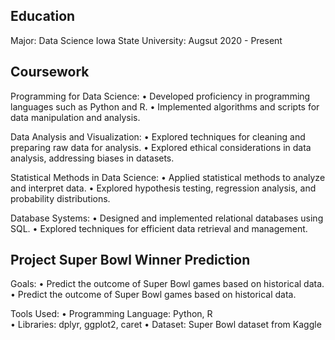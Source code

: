## Education 
Major: Data Science 
Iowa State University: Augsut 2020 - Present 

## Coursework 
  Programming for Data Science: 
    • Developed proficiency in programming languages such as Python and R. 
    • Implemented algorithms and scripts for data manipulation and analysis. 
    
  Data Analysis and Visualization: 
    • Explored techniques for cleaning and preparing raw data for analysis. 
    • Explored ethical considerations in data analysis, addressing biases in datasets.  
  
  Statistical Methods in Data  Science: 
    • Applied statistical methods to analyze and interpret data. 
    • Explored hypothesis testing, regression analysis, and probability distributions. 
  
  Database Systems: 
    • Designed and implemented relational databases using SQL. 
    • Explored techniques for efficient data retrieval and management. 
    
## Project Super Bowl Winner Prediction 
  Goals: 
    • Predict the outcome of Super Bowl games based on historical data. 
    • Predict the outcome of Super Bowl games based on historical data. 
  
  Tools Used: 
    • Programming Language: Python, R  
    • Libraries: dplyr, ggplot2, caret • Dataset: Super Bowl dataset from Kaggle
